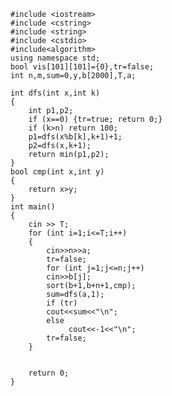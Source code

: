     #include <iostream>
    #include <cstring>
    #include <string>
    #include <cstdio>
    #include<algorithm>
    using namespace std;
    bool vis[101][101]={0},tr=false;
    int n,m,sum=0,y,b[2000],T,a;
    
    int dfs(int x,int k)
    {
        int p1,p2;
        if (x==0) {tr=true; return 0;}
        if (k>n) return 100;
        p1=dfs(x%b[k],k+1)+1;
        p2=dfs(x,k+1);
        return min(p1,p2);
    }
    bool cmp(int x,int y)
    {
        return x>y;
    }
    int main()
    {
    	cin >> T;
    	for (int i=1;i<=T;i++)
        {
            cin>>n>>a;
            tr=false;
            for (int j=1;j<=n;j++)
            cin>>b[j];
            sort(b+1,b+n+1,cmp);
            sum=dfs(a,1);
            if (tr)
            cout<<sum<<"\n";
            else
                 cout<<-1<<"\n";
            tr=false;
        }
    
    
    	return 0;
    }